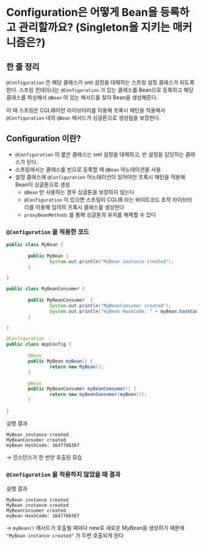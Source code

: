 # Configuration은 어떻게 Bean을 등록하고 관리할까요? (Singleton을 지키는 매커니즘은?)

## 한 줄 정리

`@Configuration` 은 해당 클래스가 xml 설정을 대체하는 스프링 설정 클래스가 되도록 한다. 스프링 컨테이너는 `@Configuration` 가 있는 클래스를 Bean으로 등록하고 해당 클래스를 파싱해서 `@Bean` 이 있는 메서드를 찾아 Bean을 생성해준다.

이 때 스프링은 CGLIB이란 라이브러리를 이용해 프록시 패턴을 적용해서 `@Configuration` 내의 `@Bean` 메서드가 싱글톤으로 생성됨을 보장한다.

## Configuration 이란?

- `@Configuration` 이 붙은 클래스는 xml 설정을 대체하고, 빈 설정을 담당하는 클래스가 된다.
- 스프링에서는 클래스를 빈으로 등록할 때 `@Bean` 어노테이션을 사용
- 설정 클래스에 `@Configuration` 어노테이션이 있어야만 프록시 패턴을 적용해 Bean이 싱글톤으로 생성
    - `@Bean` 만 사용하는 경우 싱글톤을 보장하지 않는다
    - `@Configuration` 이 있으면 스프링이 CGLIB 라는 바이트코드 조작 라이브러리를 이용해 임의의 프록시 클래스를 생성한다
    - `proxyBeanMethods` 를 통해 싱글톤의 유지를 해제할 수 있다

### `@Configuration` 을 적용한 코드

```java
public class MyBean {
		
		public MyBean {
				System.out.println("MyBean instance created");
		}

}
```

```java
public class MyBeanConsumer {
		
		public MyBeanConsumer  {
				System.out.println("MyBeanConsumer created");
				System.out.println("myBean HashCode: " + myBean.hashCode());
		}

}
```

```java
@Configuration
public class AppConfig {
		
		@Bean
		public MyBean myBean() {
				return new MyBean();
		}

		@Bean
		public MyBeanConsumer myBeanComsumer() {
				return new myBeanConsumer(myBean());
		}

}
```

실행 결과

```
MyBean instance created
MyBeanConsumer created
myBean HashCode: 1647766367
```

→ 인스턴스가 한 번만 호출된 모습

### `@Configuration` 을 적용하지 않았을 때 결과

실행 결과

```
MyBean instance created
MyBean instance created
MyBeanConsumer created
myBean HashCode: 1647766367
```

→ `myBean()` 메서드가 호출될 때마다 new로 새로운 MyBean을 생성하기 때문에 `"MyBean instance created"` 가 두번 호출되게 된다
